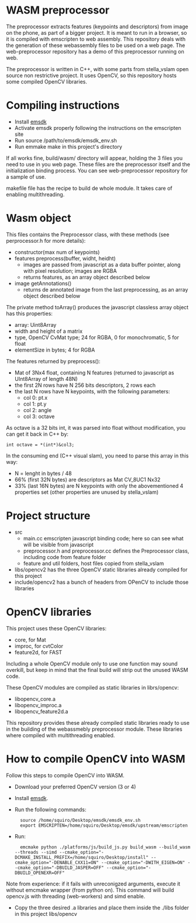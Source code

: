 # WASM preprocessor

The preprocessor extracts features (keypoints and descriptors) from image on the phone, as part of a bigger project.
It is meant to run in a browser, so it is compiled with emscripten to web assembly.
This repository deals with the generation of these webassembly files to be used on a web page.  The web-preprocessor repository has a demo of this preprocessor running on web.

The preprocessor is written in C++, with some parts from stella_vslam open source non restrictive project.  It uses OpenCV, so this repository hosts some compiled OpenCV libraries.

# Compiling instructions

- Install [emsdk](https://emscripten.org/docs/getting_started/downloads.html)
- Activate emsdk properly following the instructions on the emscripten site
- Run source /path/to/emsdk/emsdk_env.sh
- Run emmake make in this project's directory

If all works fine, build/wasm/ directory will appear, holding the 3 files you need to use in you web page.  These files are the preprocessor itself and the initialization binding process.  You can see web-preprocessor repository for a sample of use.

makefile file has the recipe to build de whole module.  It takes care of enabling multithreading.

# Wasm object

This files contains the Preprocessor class, with these methods (see perprocessor.h for more details):

- constructor(max num of keypoints)
- features preprocess(buffer, widht, heidht)
    - images are passed from javascript as a data buffer pointer, along with pixel resolution; images are RGBA
    - returns features, as an array object described below
- image getAnnotations()
    - returns de annotated image from the last preprocessing, as an array object described below

The private method toArray() produces the javascript classless array object has this properties:

- array: Uint8Array
- width and height of a matrix
- type, OpenCV CvMat type; 24 for RGBA, 0 for monochromatic, 5 for float
- elementSize in bytes; 4 for RGBA

The features returned by preprocess():

- Mat of 3Nx4 float, containing N features (returned to javascript as UInt8Array of length 48N)
- the first 2N rows have N 256 bits descriptors, 2 rows each
- the last N rows have N keypoints, with the following parameters:
    - col 0: pt.x
    - col 1: pt.y
    - col 2: angle
    - col 3: octave

As octave is a 32 bits int, it was parsed into float without modification, you can get it back in C++ by:

    int octave = *(int*)&col3;

In the consuming end (C++ visual slam), you need to parse this array in this way:

- N = lenght in bytes / 48
- 66% (first 32N bytes) are descriptors as Mat CV_8UC1 Nx32
- 33% (last 16N bytes) are N keypoints with only the abovementioned 4 properties set (other properties are unused by stella_vslam)

# Project structure

- src
    - main.cc emscripten javascript binding code; here so can see what will be visible from javascript
    - preprocessor.h and preprocessor.cc defines the Preprocessor class, including code from feature folder
    - feature and util folders, host files copied from stella_vslam
- libs/opencv2 has the three OpenCV static libraries already compiled for this project
- include/opencv2 has a bunch of headers from OPenCV to include those libraries

# OpenCV libraries

This project uses these OpenCV libraries:

- core, for Mat
- improc, for cvtColor
- feature2d, for FAST

Including a whole OpenCV module only to use one function may sound overkill, but keep in mind that the final build will strip out the unused WASM code.

These OpenCV modules are compiled as static libraries in librs/opencv:

- libopencv_core.a
- libopencv_improc.a
- libopencv_feature2d.a

This repository provides these already compiled static libraries ready to use in the building of the webassmebly preprocessor module.  These libraries where compiled with multithreading enabled.

# How to compile OpenCV into WASM

Follow this steps to compile OpenCV into WASM.

- Download your preferred OpenCV version (3 or 4)
- Install [emsdk](https://emscripten.org/docs/getting_started/downloads.html). 
- Run the following commands:
    
        source /home/squiro/Desktop/emsdk/emsdk_env.sh
        export EMSCRIPTEN=/home/squiro/Desktop/emsdk/upstream/emscripten

- Run:

        emcmake python ./platforms/js/build_js.py build_wasm --build_wasm --threads --simd --cmake_option="-DCMAKE_INSTALL_PREFIX=/home/squiro/Desktop/install" --cmake_option="-DENABLE_CXX11=ON" --cmake_option="-DWITH_EIGEN=ON" --cmake_option="-DBUILD_JASPER=OFF" --cmake_option="-DBUILD_OPENEXR=OFF"

Note from experience: if it fails with unreconigzed arguments, execute it without emcmake wrapper (from python on).
This command will build opencv.js with threading (web-workers) and simd enable. 

- Copy the three desired .a libraries and place them inside the ./libs folder in this project libs/opencv
